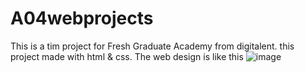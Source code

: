 # A04webprojects
This is a tim project for Fresh Graduate Academy from digitalent. this project made with html & css.
The web design is like this
![image](https://user-images.githubusercontent.com/53803932/158170127-c137f7ca-ce61-421d-adeb-ac9c7178533c.png)

